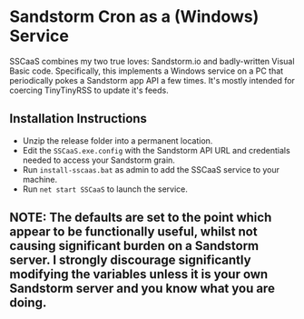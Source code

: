 # Sandstorm Cron as a (Windows) Service

SSCaaS combines my two true loves: Sandstorm.io and badly-written Visual Basic code. Specifically, this implements a Windows service on a PC that periodically pokes a Sandstorm app API a few times. It's mostly intended for coercing TinyTinyRSS to update it's feeds.

## Installation Instructions

- Unzip the release folder into a permanent location.
- Edit the `SSCaaS.exe.config` with the Sandstorm API URL and credentials needed to access your Sandstorm grain.
- Run `install-sscaas.bat` as admin to add the SSCaaS service to your machine.
- Run `net start SSCaaS` to launch the service.

## NOTE: The defaults are set to the point which appear to be functionally useful, whilst not causing significant burden on a Sandstorm server. I strongly discourage significantly modifying the variables unless it is your own Sandstorm server and you know what you are doing.